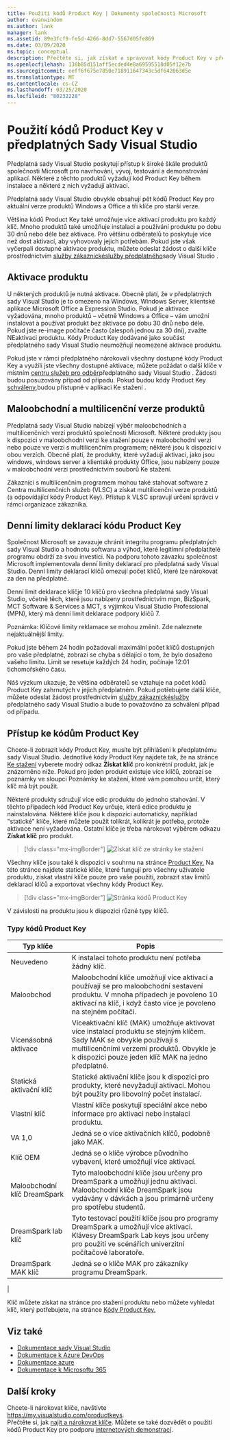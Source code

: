 ```yaml
---
title: Použití kódů Product Key | Dokumenty společnosti Microsoft
author: evanwindom
ms.author: lank
manager: lank
ms.assetid: 89e3fcf9-fe5d-4266-8dd7-5567d05fe869
ms.date: 03/09/2020
ms.topic: conceptual
description: Přečtěte si, jak získat a spravovat kódy Product Key v předplatných Sady Visual Studio.
ms.openlocfilehash: 138b85d151aff5ecded4e8a69595518d05f12e7b
ms.sourcegitcommit: eeff6f675e7850e718911647343c5df642063d5e
ms.translationtype: MT
ms.contentlocale: cs-CZ
ms.lasthandoff: 03/25/2020
ms.locfileid: "80232228"
---
```

# <a name="using-product-keys-in-visual-studio-subscriptions"></a>Použití kódů Product Key v předplatných Sady Visual Studio

Předplatná sady Visual Studio poskytují přístup k široké škále produktů společnosti Microsoft pro navrhování, vývoj, testování a demonstrování aplikací. Některé z těchto produktů vyžadují kód Product Key během instalace a některé z nich vyžadují aktivaci.

Předplatná sady Visual Studio obvykle obsahují pět kódů Product Key pro aktuální verze produktů Windows a Office a tři klíče pro starší verze.

Většina kódů Product Key také umožňuje více aktivací produktu pro každý klíč.  Mnoho produktů také umožňuje instalaci a používání produktu po dobu 30 dnů nebo déle bez aktivace.  Pro většinu odběratelů to poskytuje více než dost aktivací, aby vyhovovaly jejich potřebám.  Pokud jste však vyčerpali dostupné aktivace produktu, můžete odeslat žádost o další klíče prostřednictvím [služby zákaznickéslužby předplatného](https://visualstudio.microsoft.com/subscriptions/support/)sady Visual Studio .

## <a name="activating-a-product"></a>Aktivace produktu
U některých produktů je nutná aktivace.  Obecně platí, že v předplatných sady Visual Studio je to omezeno na Windows, Windows Server, klientské aplikace Microsoft Office a Expression Studio. Pokud je aktivace vyžadována, mnoho produktů – včetně Windows a Office – vám umožní instalovat a používat produkt bez aktivace po dobu 30 dnů nebo déle. Pokud jste re-image počítače často (alespoň jednou za 30 dní), zvažte NEaktivaci produktu. Kódy Product Key dodávané jako součást předplatného sady Visual Studio neumožňují neomezené aktivace produktu.

Pokud jste v rámci předplatného nárokovali všechny dostupné kódy Product Key a využili jste všechny dostupné aktivace, můžete požádat o další klíče v místním [centru služeb pro odběr](https://visualstudio.microsoft.com/subscriptions/support/)předplatného sady Visual Studio . Žádosti budou posuzovány případ od případu. Pokud budou kódy Product Key [schváleny,](https://my.visualstudio.com/downloads)budou přístupné v aplikaci Ke stažení .

## <a name="retail-and-volume-licensing-versions-of-products"></a>Maloobchodní a multilicenční verze produktů
Předplatná sady Visual Studio nabízejí výběr maloobchodních a multilicenčních verzí produktů společnosti Microsoft. Některé produkty jsou k dispozici v maloobchodní verzi ke stažení pouze v maloobchodní verzi nebo pouze ve verzi s multilicenčním programem; některé jsou k dispozici v obou verzích. Obecně platí, že produkty, které vyžadují aktivaci, jako jsou windows, windows server a klientské produkty Office, jsou nabízeny pouze v maloobchodní verzi prostřednictvím souborů Ke stažení.

Zákazníci s multilicenčním programem mohou také stahovat software z Centra multilicenčních služeb (VLSC) a získat multilicenční verze produktů (a odpovídající kódy Product Key).  Přístup k VLSC spravují určení správci v rámci organizace zákazníka.

## <a name="daily-product-key-claim-limits"></a>Denní limity deklarací kódu Product Key
Společnost Microsoft se zavazuje chránit integritu programu předplatných sady Visual Studio a hodnotu softwaru a výhod, které legitimní předplatitelé programu obdrží za svou investici. Na podporu tohoto závazku společnost Microsoft implementovala denní limity deklarací pro předplatná sady Visual Studio. Denní limity deklarací klíčů omezují počet klíčů, které lze nárokovat za den na předplatné.

Denní limit deklarace klíčje 10 klíčů pro všechna předplatná sady Visual Studio, včetně těch, které jsou nabízeny prostřednictvím mpn, BizSpark, MCT Software & Services a MCT, s výjimkou Visual Studio Professional (MPN), který má denní limit deklarace podpory klíčů 7.

Poznámka: Klíčové limity reklamace se mohou změnit. Zde naleznete nejaktuálnější limity.

Pokud jste během 24 hodin požadovali maximální počet klíčů dostupných pro vaše předplatné, zobrazí se chyba s dělající o tom, že bylo dosaženo vašeho limitu. Limit se resetuje každých 24 hodin, počínaje 12:01 tichomořského času.

Náš výzkum ukazuje, že většina odběratelů se vztahuje na počet kódů Product Key zahrnutých v jejich předplatném. Pokud potřebujete další klíče, můžete odeslat žádost prostřednictvím [služby zákaznickéslužby](https://visualstudio.microsoft.com/subscriptions/support/) předplatného sady Visual Studio a bude to považováno za schválení případ od případu.

## <a name="accessing-product-keys"></a>Přístup ke kódům Product Key
Chcete-li zobrazit kódy Product Key, musíte být přihlášeni k předplatnému sady Visual Studio. Jednotlivé kódy Product Key najdete tak, že na stránce [Ke stažení](https://my.visualstudio.com/downloads) vyberete modrý odkaz **Získat klíč** pro konkrétní produkt, jak je znázorněno níže.  Pokud pro jeden produkt existuje více klíčů, zobrazí se poznámky ve sloupci Poznámky ke stažení, které vám pomohou určit, který klíč má být použit.

Některé produkty sdružují více edic produktu do jednoho stahování. V těchto případech kód Product Key určuje, která edice produktu je nainstalována.
Některé klíče jsou k dispozici automaticky, například "statické" klíče, které můžete použít tolikrát, kolikrát je potřeba, protože aktivace není vyžadována. Ostatní klíče je třeba nárokovat výběrem odkazu **Získat klíč** pro produkt.
> [!div class="mx-imgBorder"]
> ![Získat klíč ze stránky ke stažení](_img/product-keys/download-get-key.png)

Všechny klíče jsou také k dispozici v souhrnu na stránce [Product Key.](https://my.visualstudio.com/productkeys?wt.mc_id=o~msft~docs) Na této stránce najdete statické klíče, které fungují pro všechny uživatele produktu, získat vlastní klíče pouze pro vaše použití, zobrazit stav limitů deklarací klíčů a exportovat všechny kódy Product Key. 

> [!div class="mx-imgBorder"]
> ![Stránka kódů Product Key](_img/product-keys/product-keys-page.png)

V závislosti na produktu jsou k dispozici různé typy klíčů.

### <a name="product-key-types"></a>Typy kódů Product Key

|    Typ klíče           |    Popis                                                                                                                                                                                                           |
|-------------------------------|------------------------------------------------------------------------------------------------------------------------------------------------------------------------------------------------------------------------------------------------------------|
|    Neuvedeno                    |    K instalaci tohoto produktu není potřeba žádný klíč.                                                       |
|    Maloobchod                     |    Maloobchodní klíče umožňují více aktivací a používají se pro maloobchodní sestavení produktu. V mnoha případech je povoleno 10 aktivací na klíč, i když často více je povoleno na stejném počítači.                                                       |
|    Vícenásobná aktivace        |    Víceaktivační klíč (MAK) umožňuje aktivovat více instalací produktu se stejným klíčem. Sady MAK se obvykle používají s multilicenčními verzemi produktů. Obvykle je k dispozici pouze jeden klíč MAK na jedno předplatné.    |
|    Statická aktivační klíč    |    Statické aktivační klíče jsou k dispozici pro produkty, které nevyžadují aktivaci. Mohou být použity pro libovolný počet instalací.                                                                                                                  |
|    Vlastní klíč                 |    Vlastní klíče poskytují speciální akce nebo informace pro aktivaci nebo instalaci produktu.                                                                                                                                                                |
|    VA 1,0                     |    Jedná se o více aktivačních klíčů, podobně jako MAK.                                                                                                                                                                                                 |
|    Klíč OEM                    |    Jedná se o klíče výrobce původního vybavení, které umožňují více aktivací.                                                                                                                                                                       |
|    Maloobchodní klíč DreamSpark    |    Tyto maloobchodní klíče jsou určeny pro DreamSpark a umožňují jednu aktivaci. Maloobchodní klíče DreamSpark jsou vydávány v dávkách a jsou primárně určeny pro spotřebu studentů.                                                                                     |
|    DreamSpark lab klíč         |    Tyto testovací použití klíče jsou pro programy DreamSpark a umožňují více aktivací. Klávesy DreamSpark Lab keys jsou určeny pro použití ve scénářích univerzitní počítačové laboratoře.                                                                                       |
|    DreamSpark MAK klíč         |    Jedná se o klíče MAK pro zákazníky programu DreamSpark.                                                                                                                                                                                                  |
|

Klíč můžete získat na stránce pro stažení produktu nebo můžete vyhledat klíč, který potřebujete, na stránce [Kódy Product Key.](https://my.visualstudio.com/productkeys)

## <a name="see-also"></a>Viz také
- [Dokumentace sady Visual Studio](https://docs.microsoft.com/visualstudio/)
- [Dokumentace k Azure DevOps](https://docs.microsoft.com/azure/devops/)
- [Dokumentace azure](https://docs.microsoft.com/azure/)
- [Dokumentace k Microsoftu 365](https://docs.microsoft.com/microsoft-365/)

## <a name="next-steps"></a>Další kroky
Chcete-li nárokovat klíče, navštivte https://my.visualstudio.com/productkeys.  
Přečtěte si, jak [najít a nárokovat klíče](find-keys.md).
Můžete se také dozvědět o použití kódů Product Key pro podporu [internetových demonstrací](internet-demos.md).